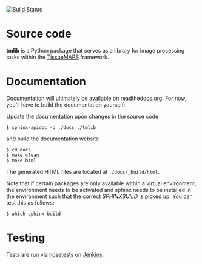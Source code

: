 
[![Build Status](http://jenkins.pelkmanslab.org/buildStatus/icon?job=tmlibrary_Master)](http://jenkins.pelkmanslab.org/job/tmlibrary_Master)

# Source code

**tmlib** is a Python package that serves as a library for image processing tasks within the [TissueMAPS](https://github.com/HackerMD/TissueMAPS) framework.


# Documentation

Documentation will ultimately be available on [readthedocs.org](https://readthedocs.org/).
For now, you'll have to build the documentation yourself:

Update the documentation upon changes in the source code

    $ sphinx-apidoc -o ./docs ./tmlib

and build the documentation website

    $ cd docs
    $ make clean
    $ make html

The generated HTML files are located at `./docs/_build/html`.

Note that if certain packages are only available within a virtual environment, the environment needs to be activated and sphinx needs to be installed in the environment such that the correct *SPHINXBUILD* is picked up. You can test this as follows:

    $ which sphinx-build

# Testing

Tests are run via [nosetests](https://nose.readthedocs.org/en/latest/) on [Jenkins](https://jenkins-ci.org/).
